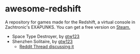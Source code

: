 # awesome-redshift
A repository for games made for the Redshift, a virtual console in Zachtronic's EXAPUNKS. You can get a free version on [Steam.](https://store.steampowered.com/app/948420/EXAPUNKS_TEC_Redshift_Player/)

* Space Type Destroyer, by [gtw123](https://www.youtube.com/watch?v=O61841j5cng)
* Shenzhen Solitaire, by [gtw123](https://www.youtube.com/watch?v=m7vhLmHnXMc)
  * [Reddit Thread discussing it](https://www.reddit.com/r/exapunks/comments/9djsc7/redshift_shenzhen_solitaire/)
